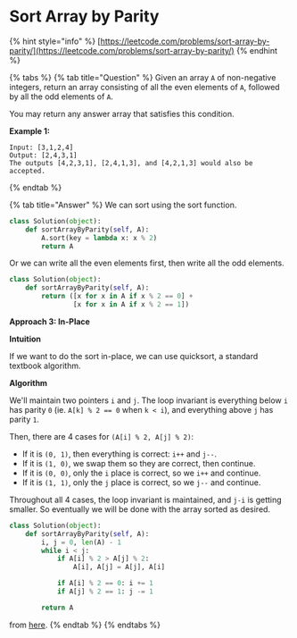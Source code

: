 # Sort Array by Parity

{% hint style="info" %}
[https://leetcode.com/problems/sort-array-by-parity/](https://leetcode.com/problems/sort-array-by-parity/)
{% endhint %}

{% tabs %}
{% tab title="Question" %}
Given an array `A` of non-negative integers, return an array consisting of all the even elements of `A`, followed by all the odd elements of `A`.

You may return any answer array that satisfies this condition.

**Example 1:**

```text
Input: [3,1,2,4]
Output: [2,4,3,1]
The outputs [4,2,3,1], [2,4,1,3], and [4,2,1,3] would also be accepted.
```
{% endtab %}

{% tab title="Answer" %}
We can sort using the sort function.

```python
class Solution(object):
    def sortArrayByParity(self, A):
        A.sort(key = lambda x: x % 2)
        return A
```

Or we can write all the even elements first, then write all the odd elements.

```python
class Solution(object):
    def sortArrayByParity(self, A):
        return ([x for x in A if x % 2 == 0] +
                [x for x in A if x % 2 == 1])
```

**Approach 3: In-Place**

**Intuition**

If we want to do the sort in-place, we can use quicksort, a standard textbook algorithm.

**Algorithm**

We'll maintain two pointers `i` and `j`. The loop invariant is everything below `i` has parity `0` \(ie. `A[k] % 2 == 0` when `k < i`\), and everything above `j` has parity `1`.

Then, there are 4 cases for `(A[i] % 2, A[j] % 2)`:

* If it is `(0, 1)`, then everything is correct: `i++` and `j--`.
* If it is `(1, 0)`, we swap them so they are correct, then continue.
* If it is `(0, 0)`, only the `i` place is correct, so we `i++` and continue.
* If it is `(1, 1)`, only the `j` place is correct, so we `j--` and continue.

Throughout all 4 cases, the loop invariant is maintained, and `j-i` is getting smaller. So eventually we will be done with the array sorted as desired.

```python
class Solution(object):
    def sortArrayByParity(self, A):
        i, j = 0, len(A) - 1
        while i < j:
            if A[i] % 2 > A[j] % 2:
                A[i], A[j] = A[j], A[i]

            if A[i] % 2 == 0: i += 1
            if A[j] % 2 == 1: j -= 1

        return A
```

from [here](https://leetcode.com/problems/sort-array-by-parity/solution/).
{% endtab %}
{% endtabs %}



